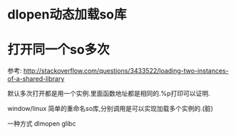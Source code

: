 # dlopen动态加载so库

# 打开同一个so多次

参考: http://stackoverflow.com/questions/3433522/loading-two-instances-of-a-shared-library

默认多次打开都是用一个实例.里面函数地址都是相同的.%p打印可以证明.

window/linux 简单的重命名so库,分别调用是可以实现加载多个实例的.(脏)


一种方式 dlmopen glibc

